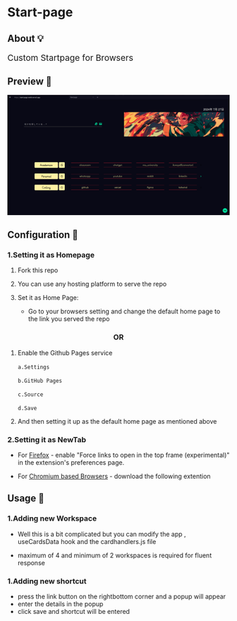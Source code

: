 <h1 align="left">Start-page</h1>

<h2 align="left">About 💡</h2>
 
<p style=" font-size: 1.2rem" align="left">Custom Startpage for Browsers</p>

###

<h2 align="left">Preview 📸</h2>

<div align="center">
  <img src="./public/assets/startpage.png"  />
</div>

<h2 align="left">Configuration 🚀</h2>

<h3 align="left">1.Setting it as Homepage</h3>

1. Fork this repo

2. You can use any hosting platform to serve the repo

3. Set it as Home Page:

   -  Go to your browsers setting and change the default home page to the link you served the repo

  <h3 align="middle">OR</h3>

1. Enable the Github Pages service

   `a.Settings`

   `b.GitHub Pages`

   `c.Source `

   `d.Save`

2. And then setting it up as the default home page as mentioned above

<h3 align="left">2.Setting it as NewTab</h4>

-  For [Firefox](https://addons.mozilla.org/en-US/firefox/addon/custom-new-tab-page/?src=search) - enable "Force links to open in the top frame (experimental)" in the extension's preferences page.

-  For [Chromium based Browsers](https://chrome.google.com/webstore/detail/custom-new-tab-url/mmjbdbjnoablegbkcklggeknkfcjkjia) - download the following extention



<h2 align="left">Usage 🚀</h2>

<h3 align="left">1.Adding new Workspace</h3>

   - Well this is a bit complicated but you can modify the app ,        
     useCardsData hook and the cardhandlers.js file

   - maximum of 4 and minimum of 2 workspaces is required for 
     fluent response






<h3 align="left">1.Adding new shortcut</h3>

   - press the link button on the rightbottom corner and a popup will appear 
   - enter the details in the popup
   - click save and shortcut will be entered

## 
